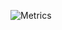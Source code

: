 ![Metrics](https://metrics.lecoq.io/ningjiabing?template=classic&isocalendar=1&languages=1&topics=1&stars=1&habits=1&followup=1&people=1&stargazers=1&projects=1&isocalendar.duration=half-year&languages.limit=8&languages.threshold=0%25&languages.colors=github&languages.sections=most-used&languages.indepth=false&languages.analysis.timeout=15&languages.categories=markup%2C%20programming&languages.recent.categories=markup%2C%20programming&languages.recent.load=300&languages.recent.days=14&topics.mode=starred&topics.sort=stars&topics.limit=15&stars.limit=4&habits.from=200&habits.days=14&habits.facts=true&habits.charts=false&habits.trim=false&followup.sections=repositories&followup.indepth=false&people.limit=24&people.identicons=false&people.size=28&people.types=followers%2C%20following&people.shuffle=false&stargazers.charts.type=classic&projects.limit=4&projects.descriptions=false&config.timezone=Asia%2FShanghai)
